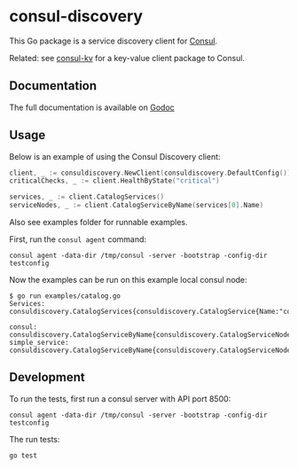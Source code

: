 consul-discovery
================

This Go package is a service discovery client for [Consul](http://www.consul.io).

Related: see [consul-kv](https://github.com/armon/consul-kv) for a key-value client package to Consul.

Documentation
-------------

The full documentation is available on [Godoc](http://godoc.org/github.com/skailhq/consul-discovery)

Usage
-----

Below is an example of using the Consul Discovery client:

```go
client, _ := consuldiscovery.NewClient(consuldiscovery.DefaultConfig())
criticalChecks, _ := client.HealthByState("critical")

services, _ := client.CatalogServices()
serviceNodes, _ := client.CatalogServiceByName(services[0].Name)
```

Also see examples folder for runnable examples.

First, run the `consul agent` command:

```
consul agent -data-dir /tmp/consul -server -bootstrap -config-dir testconfig
```

Now the examples can be run on this example local consul node:

```
$ go run examples/catalog.go
Services: consuldiscovery.CatalogServices{consuldiscovery.CatalogService{Name:"consul"...}

consul: consuldiscovery.CatalogServiceByName{consuldiscovery.CatalogServiceNode{Node:"skailhq.local"...}
simple_service: consuldiscovery.CatalogServiceByName{consuldiscovery.CatalogServiceNode{Node:"skailhq.local"...}
```

Development
-----------

To run the tests, first run a consul server with API port 8500:

```
consul agent -data-dir /tmp/consul -server -bootstrap -config-dir testconfig
```

The run tests:

```
go test
```
